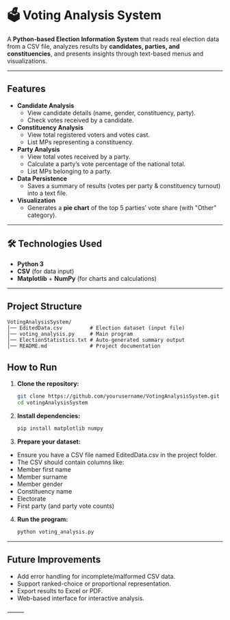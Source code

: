 # 🗳 Voting Analysis System

A **Python-based Election Information System** that reads real election data from a CSV file, analyzes results by **candidates, parties, and constituencies**, and presents insights through text-based menus and visualizations.

---

##  Features
- **Candidate Analysis**
  - View candidate details (name, gender, constituency, party).
  - Check votes received by a candidate.
- **Constituency Analysis**
  - View total registered voters and votes cast.
  - List MPs representing a constituency.
- **Party Analysis**
  - View total votes received by a party.
  - Calculate a party’s vote percentage of the national total.
  - List MPs belonging to a party.
- **Data Persistence**
  - Saves a summary of results (votes per party & constituency turnout) into a text file.
- **Visualization**
  - Generates a **pie chart** of the top 5 parties’ vote share (with "Other" category).

---

## 🛠 Technologies Used
- **Python 3**
- **CSV** (for data input)
- **Matplotlib** + **NumPy** (for charts and calculations)

---

##  Project Structure
```plaintext
VotingAnalysisSystem/
│── EditedData.csv         # Election dataset (input file)
│── voting_analysis.py     # Main program
│── ElectionStatistics.txt # Auto-generated summary output
│── README.md              # Project documentation
```

## How to Run

1. **Clone the repository:**
   ```bash
   git clone https://github.com/yourusername/VotingAnalysisSystem.git
   cd votingAnalysisSystem
   ```
2. **Install dependencies:**
   ```bash
   pip install matplotlib numpy
   ```
3. **Prepare your dataset:**
- Ensure you have a CSV file named EditedData.csv in the project folder.
- The CSV should contain columns like:
- Member first name
- Member surname
- Member gender
- Constituency name
- Electorate
- First party (and party vote counts)
  
4. **Run the program:**
   ```bash
   python voting_analysis.py
   ```
---

## Future Improvements
- Add error handling for incomplete/malformed CSV data.
- Support ranked-choice or proportional representation.
- Export results to Excel or PDF.
- Web-based interface for interactive analysis.

⸻

